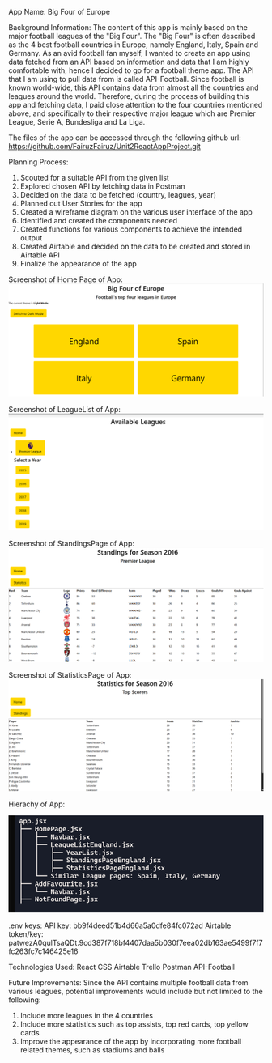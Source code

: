 App Name: Big Four of Europe

Background Information: The content of this app is mainly based on the major football leagues of the "Big Four". The "Big Four" is often described as the 4 best football countries in Europe, namely England, Italy, Spain and Germany. As an avid football fan myself, I wanted to create an app using data fetched from an API based on information and data that I am highly comfortable with, hence I decided to go for a football theme app. The API that I am using to pull data from is called API-Football. Since football is known world-wide, this API contains data from almost all the countries and leagues around the world. Therefore, during the process of building this app and fetching data, I paid close attention to the four countries mentioned above, and specifically to their respective major league which are Premier League, Serie A, Bundesliga and La Liga.

The files of the app can be accessed through the following github url:
https://github.com/FairuzFairuz/Unit2ReactAppProject.git

Planning Process:

1. Scouted for a suitable API from the given list
2. Explored chosen API by fetching data in Postman
3. Decided on the data to be fetched (country, leagues, year)
4. Planned out User Stories for the app
5. Created a wireframe diagram on the various user interface of the app
6. Identified and created the components needed
7. Created functions for various components to achieve the intended output
8. Created Airtable and decided on the data to be created and stored in Airtable API
9. Finalize the appearance of the app

Screenshot of Home Page of App:
![alt text](image.png)

Screenshot of LeagueList of App:
![alt text](image-1.png)

Screenshot of StandingsPage of App:
![alt text](image-2.png)

Screenshot of StatisticsPage of App:
![alt text](image-3.png)

Hierachy of App:

![alt text](image-4.png)

.env keys:
API key: bb9f4deed51b4d66a5a0dfe84fc072ad
Airtable token/key: patwezA0qulTsaQDt.9cd387f718bf4407daa5b030f7eea02db163ae5499f7f7fc263fc7c146425e16

Technologies Used:
React
CSS
Airtable
Trello
Postman
API-Football

Future Improvements:
Since the API contains multiple football data from various leagues, potential improvements would include but not limited to the following:

1. Include more leagues in the 4 countries
2. Include more statistics such as top assists, top red cards, top yellow cards
3. Improve the appearance of the app by incorporating more football related themes, such as stadiums and balls

